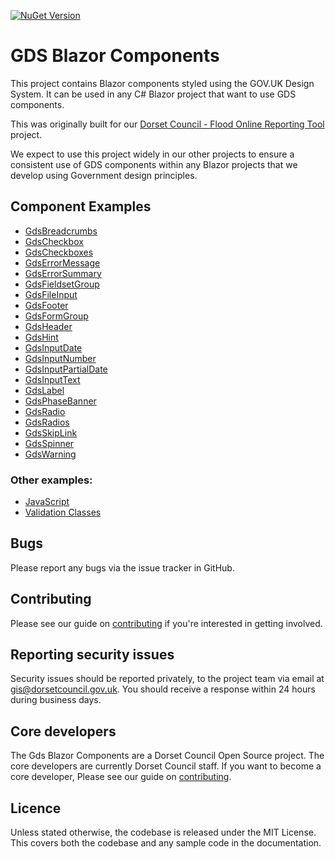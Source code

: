 [![NuGet Version](https://img.shields.io/nuget/v/Dorset-Council-UK.GdsBlazorComponents?style=flat&logo=nuget)](https://www.nuget.org/packages/Dorset-Council-UK.GdsBlazorComponents/)

# GDS Blazor Components

This project contains Blazor components styled using the GOV.UK Design System. It can be used in any C# Blazor project that want to use GDS components.

This was originally built for our [Dorset Council - Flood Online Reporting Tool](https://github.com/Dorset-Council-UK/FloodOnlineReportingTool.Public) project.

We expect to use this project widely in our other projects to ensure a consistent use of GDS components within any Blazor projects that we develop using Government design principles.

## Component Examples

- [GdsBreadcrumbs](https://github.com/Dorset-Council-UK/GdsBlazorComponents/blob/main/GdsBlazorComponents/Examples/Breadcrumbs.md)
- [GdsCheckbox](https://github.com/Dorset-Council-UK/GdsBlazorComponents/blob/main/GdsBlazorComponents/Examples/Checkbox.md)
- [GdsCheckboxes](https://github.com/Dorset-Council-UK/GdsBlazorComponents/blob/main/GdsBlazorComponents/Examples/Checkboxes.md)
- [GdsErrorMessage](https://github.com/Dorset-Council-UK/GdsBlazorComponents/blob/main/GdsBlazorComponents/Examples/ErrorMessage.md)
- [GdsErrorSummary](https://github.com/Dorset-Council-UK/GdsBlazorComponents/blob/main/GdsBlazorComponents/Examples/ErrorSummary.md)
- [GdsFieldsetGroup](https://github.com/Dorset-Council-UK/GdsBlazorComponents/blob/main/GdsBlazorComponents/Examples/FieldsetGroup.md)
- [GdsFileInput](https://github.com/Dorset-Council-UK/GdsBlazorComponents/blob/main/GdsBlazorComponents/Examples/FileInput.md)
- [GdsFooter](https://github.com/Dorset-Council-UK/GdsBlazorComponents/blob/main/GdsBlazorComponents/Examples/Footer.md)
- [GdsFormGroup](https://github.com/Dorset-Council-UK/GdsBlazorComponents/blob/main/GdsBlazorComponents/Examples/FormGroup.md)
- [GdsHeader](https://github.com/Dorset-Council-UK/GdsBlazorComponents/blob/main/GdsBlazorComponents/Examples/Header.md)
- [GdsHint](https://github.com/Dorset-Council-UK/GdsBlazorComponents/blob/main/GdsBlazorComponents/Examples/Hint.md)
- [GdsInputDate](https://github.com/Dorset-Council-UK/GdsBlazorComponents/blob/main/GdsBlazorComponents/Examples/InputDate.md)
- [GdsInputNumber](https://github.com/Dorset-Council-UK/GdsBlazorComponents/blob/main/GdsBlazorComponents/Examples/InputNumber.md)
- [GdsInputPartialDate](https://github.com/Dorset-Council-UK/GdsBlazorComponents/blob/main/GdsBlazorComponents/Examples/InputPartialDate.md)
- [GdsInputText](https://github.com/Dorset-Council-UK/GdsBlazorComponents/blob/main/GdsBlazorComponents/Examples/InputText.md)
- [GdsLabel](https://github.com/Dorset-Council-UK/GdsBlazorComponents/blob/main/GdsBlazorComponents/Examples/Label.md)
- [GdsPhaseBanner](https://github.com/Dorset-Council-UK/GdsBlazorComponents/blob/main/GdsBlazorComponents/Examples/PhaseBanner.md)
- [GdsRadio](https://github.com/Dorset-Council-UK/GdsBlazorComponents/blob/main/GdsBlazorComponents/Examples/Radio.md)
- [GdsRadios](https://github.com/Dorset-Council-UK/GdsBlazorComponents/blob/main/GdsBlazorComponents/Examples/Radios.md)
- [GdsSkipLink](https://github.com/Dorset-Council-UK/GdsBlazorComponents/blob/main/GdsBlazorComponents/Examples/SkipLink.md)
- [GdsSpinner](https://github.com/Dorset-Council-UK/GdsBlazorComponents/blob/main/GdsBlazorComponents/Examples/Spinner.md)
- [GdsWarning](https://github.com/Dorset-Council-UK/GdsBlazorComponents/blob/main/GdsBlazorComponents/Examples/Warning.md)

### Other examples:

- [JavaScript](https://github.com/Dorset-Council-UK/GdsBlazorComponents/blob/main/GdsBlazorComponents/Examples/JavaScript%20Interop.md)
- [Validation Classes](https://github.com/Dorset-Council-UK/GdsBlazorComponents/blob/main/GdsBlazorComponents/Examples/ValidationClasses.md)

## Bugs

Please report any bugs via the issue tracker in GitHub.

## Contributing

Please see our guide on [contributing](https://github.com/Dorset-Council-UK/GdsBlazorComponents/blob/main/CONTRIBUTING.md) if you're interested in getting involved.

## Reporting security issues

Security issues should be reported privately, to the project team via email at [gis@dorsetcouncil.gov.uk](mailto:gis@dorsetcouncil.gov.uk). You should receive a response within 24 hours during business days.

## Core developers

The Gds Blazor Components are a Dorset Council Open Source project. The core developers are currently Dorset Council staff. If you want to become a core developer, Please see our guide on [contributing](https://github.com/Dorset-Council-UK/GdsBlazorComponents/blob/main/CONTRIBUTING.md).

## Licence

Unless stated otherwise, the codebase is released under the MIT License. This covers both the codebase and any sample code in the documentation.
